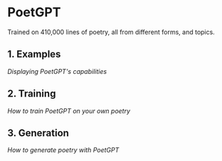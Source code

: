 # PoetGPT
Trained on 410,000 lines of poetry, all from different forms, and topics.

## 1. Examples
*Displaying PoetGPT's capabilities*


## 2. Training
*How to train PoetGPT on your own poetry*

## 3. Generation
*How to generate poetry with PoetGPT*